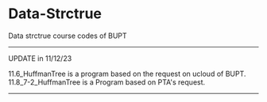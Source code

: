 # Data-Strctrue
Data strctrue course codes of BUPT

---------------

UPDATE in 11/12/23

11.6_HuffmanTree is a program based on the request on ucloud of BUPT. 11.8_7-2_HuffmanTree is a Program based on PTA's request.

---------------
